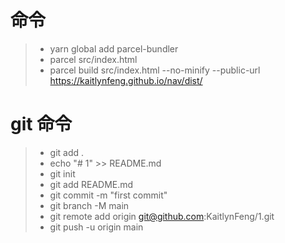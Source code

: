 # 命令
> * yarn global add parcel-bundler
> * parcel src/index.html
> * parcel build src/index.html --no-minify --public-url https://kaitlynfeng.github.io/nav/dist/

# git 命令
> * git add .   
> * echo "# 1" >> README.md
> * git init
> * git add README.md
> * git commit -m "first commit"
> * git branch -M main
> * git remote add origin git@github.com:KaitlynFeng/1.git
> * git push -u origin main

